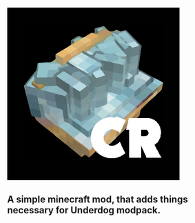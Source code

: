 ![GitHub Logo](crocodilite.jpeg)
## A simple minecraft mod, that adds things necessary for Underdog modpack.
